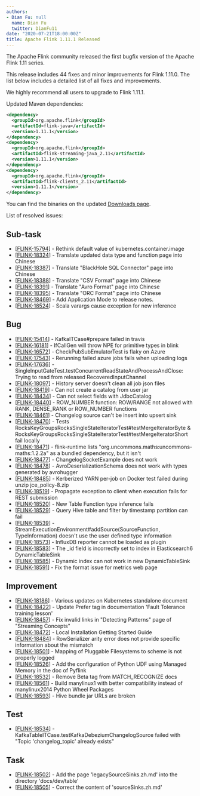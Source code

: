 ```yaml
---
authors:
- Dian Fu: null
  name: Dian Fu
  twitter: DianFu11
date: "2020-07-21T18:00:00Z"
title: Apache Flink 1.11.1 Released
---
```


The Apache Flink community released the first bugfix version of the Apache Flink 1.11 series.

This release includes 44 fixes and minor improvements for Flink 1.11.0. The list below includes a detailed list of all fixes and improvements.

We highly recommend all users to upgrade to Flink 1.11.1.

Updated Maven dependencies:

```xml
<dependency>
  <groupId>org.apache.flink</groupId>
  <artifactId>flink-java</artifactId>
  <version>1.11.1</version>
</dependency>
<dependency>
  <groupId>org.apache.flink</groupId>
  <artifactId>flink-streaming-java_2.11</artifactId>
  <version>1.11.1</version>
</dependency>
<dependency>
  <groupId>org.apache.flink</groupId>
  <artifactId>flink-clients_2.11</artifactId>
  <version>1.11.1</version>
</dependency>
```

You can find the binaries on the updated [Downloads page](/downloads.html).

List of resolved issues:

<h2>        Sub-task
</h2>
<ul>
<li>[<a href='https://issues.apache.org/jira/browse/FLINK-15794'>FLINK-15794</a>] -         Rethink default value of kubernetes.container.image
</li>
<li>[<a href='https://issues.apache.org/jira/browse/FLINK-18324'>FLINK-18324</a>] -         Translate updated data type and function page into Chinese
</li>
<li>[<a href='https://issues.apache.org/jira/browse/FLINK-18387'>FLINK-18387</a>] -         Translate &quot;BlackHole SQL Connector&quot; page into Chinese
</li>
<li>[<a href='https://issues.apache.org/jira/browse/FLINK-18388'>FLINK-18388</a>] -         Translate &quot;CSV Format&quot; page into Chinese
</li>
<li>[<a href='https://issues.apache.org/jira/browse/FLINK-18391'>FLINK-18391</a>] -         Translate &quot;Avro Format&quot; page into Chinese
</li>
<li>[<a href='https://issues.apache.org/jira/browse/FLINK-18395'>FLINK-18395</a>] -         Translate &quot;ORC Format&quot; page into Chinese
</li>
<li>[<a href='https://issues.apache.org/jira/browse/FLINK-18469'>FLINK-18469</a>] -         Add Application Mode to release notes.
</li>
<li>[<a href='https://issues.apache.org/jira/browse/FLINK-18524'>FLINK-18524</a>] -         Scala varargs cause exception for new inference
</li>
</ul>
            
<h2>        Bug
</h2>
<ul>
<li>[<a href='https://issues.apache.org/jira/browse/FLINK-15414'>FLINK-15414</a>] -         KafkaITCase#prepare failed in travis
</li>
<li>[<a href='https://issues.apache.org/jira/browse/FLINK-16181'>FLINK-16181</a>] -         IfCallGen will throw NPE for primitive types in blink
</li>
<li>[<a href='https://issues.apache.org/jira/browse/FLINK-16572'>FLINK-16572</a>] -         CheckPubSubEmulatorTest is flaky on Azure
</li>
<li>[<a href='https://issues.apache.org/jira/browse/FLINK-17543'>FLINK-17543</a>] -         Rerunning failed azure jobs fails when uploading logs
</li>
<li>[<a href='https://issues.apache.org/jira/browse/FLINK-17636'>FLINK-17636</a>] -         SingleInputGateTest.testConcurrentReadStateAndProcessAndClose: Trying to read from released RecoveredInputChannel
</li>
<li>[<a href='https://issues.apache.org/jira/browse/FLINK-18097'>FLINK-18097</a>] -         History server doesn&#39;t clean all job json files
</li>
<li>[<a href='https://issues.apache.org/jira/browse/FLINK-18419'>FLINK-18419</a>] -         Can not create a catalog from user jar
</li>
<li>[<a href='https://issues.apache.org/jira/browse/FLINK-18434'>FLINK-18434</a>] -         Can not select fields with JdbcCatalog
</li>
<li>[<a href='https://issues.apache.org/jira/browse/FLINK-18440'>FLINK-18440</a>] -         ROW_NUMBER function: ROW/RANGE not allowed with RANK, DENSE_RANK or ROW_NUMBER functions
</li>
<li>[<a href='https://issues.apache.org/jira/browse/FLINK-18461'>FLINK-18461</a>] -         Changelog source can&#39;t be insert into upsert sink
</li>
<li>[<a href='https://issues.apache.org/jira/browse/FLINK-18470'>FLINK-18470</a>] -         Tests RocksKeyGroupsRocksSingleStateIteratorTest#testMergeIteratorByte &amp; RocksKeyGroupsRocksSingleStateIteratorTest#testMergeIteratorShort fail locally
</li>
<li>[<a href='https://issues.apache.org/jira/browse/FLINK-18471'>FLINK-18471</a>] -         flink-runtime lists &quot;org.uncommons.maths:uncommons-maths:1.2.2a&quot; as a bundled dependency, but it isn&#39;t
</li>
<li>[<a href='https://issues.apache.org/jira/browse/FLINK-18477'>FLINK-18477</a>] -         ChangelogSocketExample does not work
</li>
<li>[<a href='https://issues.apache.org/jira/browse/FLINK-18478'>FLINK-18478</a>] -         AvroDeserializationSchema does not work with types generated by avrohugger
</li>
<li>[<a href='https://issues.apache.org/jira/browse/FLINK-18485'>FLINK-18485</a>] -         Kerberized YARN per-job on Docker test failed during unzip jce_policy-8.zip
</li>
<li>[<a href='https://issues.apache.org/jira/browse/FLINK-18519'>FLINK-18519</a>] -         Propagate exception to client when execution fails for REST submission
</li>
<li>[<a href='https://issues.apache.org/jira/browse/FLINK-18520'>FLINK-18520</a>] -         New Table Function type inference fails
</li>
<li>[<a href='https://issues.apache.org/jira/browse/FLINK-18529'>FLINK-18529</a>] -         Query Hive table and filter by timestamp partition can fail
</li>
<li>[<a href='https://issues.apache.org/jira/browse/FLINK-18539'>FLINK-18539</a>] -         StreamExecutionEnvironment#addSource(SourceFunction, TypeInformation) doesn&#39;t use the user defined type information
</li>
<li>[<a href='https://issues.apache.org/jira/browse/FLINK-18573'>FLINK-18573</a>] -         InfluxDB reporter cannot be loaded as plugin
</li>
<li>[<a href='https://issues.apache.org/jira/browse/FLINK-18583'>FLINK-18583</a>] -         The _id field is incorrectly set to index in Elasticsearch6 DynamicTableSink
</li>
<li>[<a href='https://issues.apache.org/jira/browse/FLINK-18585'>FLINK-18585</a>] -         Dynamic index can not work in new DynamicTableSink
</li>
<li>[<a href='https://issues.apache.org/jira/browse/FLINK-18591'>FLINK-18591</a>] -         Fix the format issue for metrics web page
</li>
</ul>
                
<h2>        Improvement
</h2>
<ul>
<li>[<a href='https://issues.apache.org/jira/browse/FLINK-18186'>FLINK-18186</a>] -         Various updates on Kubernetes standalone document
</li>
<li>[<a href='https://issues.apache.org/jira/browse/FLINK-18422'>FLINK-18422</a>] -         Update Prefer tag in documentation &#39;Fault Tolerance training lesson&#39;
</li>
<li>[<a href='https://issues.apache.org/jira/browse/FLINK-18457'>FLINK-18457</a>] -         Fix invalid links in &quot;Detecting Patterns&quot; page of &quot;Streaming Concepts&quot;
</li>
<li>[<a href='https://issues.apache.org/jira/browse/FLINK-18472'>FLINK-18472</a>] -         Local Installation Getting Started Guide
</li>
<li>[<a href='https://issues.apache.org/jira/browse/FLINK-18484'>FLINK-18484</a>] -         RowSerializer arity error does not provide specific information about the mismatch
</li>
<li>[<a href='https://issues.apache.org/jira/browse/FLINK-18501'>FLINK-18501</a>] -         Mapping of Pluggable Filesystems to scheme is not properly logged
</li>
<li>[<a href='https://issues.apache.org/jira/browse/FLINK-18526'>FLINK-18526</a>] -         Add the configuration of Python UDF using Managed Memory in the doc of Pyflink
</li>
<li>[<a href='https://issues.apache.org/jira/browse/FLINK-18532'>FLINK-18532</a>] -         Remove Beta tag from MATCH_RECOGNIZE docs
</li>
<li>[<a href='https://issues.apache.org/jira/browse/FLINK-18561'>FLINK-18561</a>] -         Build manylinux1 with better compatibility instead of manylinux2014 Python Wheel Packages
</li>
<li>[<a href='https://issues.apache.org/jira/browse/FLINK-18593'>FLINK-18593</a>] -         Hive bundle jar URLs are broken
</li>
</ul>
    
<h2>        Test
</h2>
<ul>
<li>[<a href='https://issues.apache.org/jira/browse/FLINK-18534'>FLINK-18534</a>] -         KafkaTableITCase.testKafkaDebeziumChangelogSource failed with &quot;Topic &#39;changelog_topic&#39; already exists&quot;
</li>
</ul>
        
<h2>        Task
</h2>
<ul>
<li>[<a href='https://issues.apache.org/jira/browse/FLINK-18502'>FLINK-18502</a>] -         Add the page &#39;legacySourceSinks.zh.md&#39;  into the directory &#39;docs/dev/table&#39; 
</li>
<li>[<a href='https://issues.apache.org/jira/browse/FLINK-18505'>FLINK-18505</a>] -          Correct the content of &#39;sourceSinks.zh.md&#39; 
</li>
</ul>
